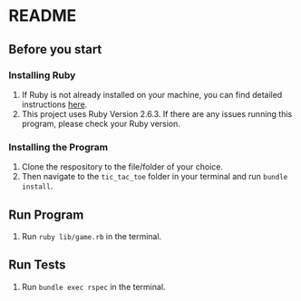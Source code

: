 # README

## Before you start

### Installing Ruby

1. If Ruby is not already installed on your machine, you can find detailed instructions [here](https://www.ruby-lang.org/en/documentation/installation/).
2. This project uses Ruby Version 2.6.3. If there are any issues running this program, please check your Ruby version.

### Installing the Program

1. Clone the respository to the file/folder of your choice.
2. Then navigate to the `tic_tac_toe` folder in your terminal and run
   `bundle install`.

## Run Program

1. Run `ruby lib/game.rb` in the terminal.

## Run Tests

1. Run `bundle exec rspec` in the terminal.

